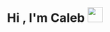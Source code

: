 
<h1 align="center"><b>Hi , I'm Caleb </b><img src="https://media.giphy.com/media/hvRJCLFzcasrR4ia7z/giphy.gif" width="35"></h1>
<!--  -->

